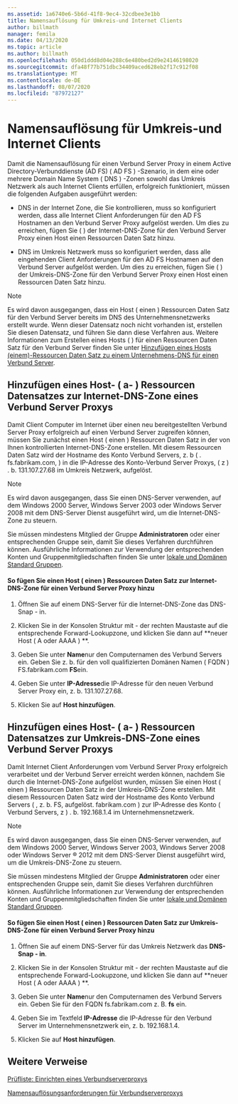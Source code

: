 ```yaml
---
ms.assetid: 1a6740e6-5b6d-41f8-9ec4-32cdbee3e1bb
title: Namensauflösung für Umkreis-und Internet Clients
author: billmath
manager: femila
ms.date: 04/13/2020
ms.topic: article
ms.author: billmath
ms.openlocfilehash: 050d1ddd8d04e288c6e480bed2d9e24146198020
ms.sourcegitcommit: dfa48f77b751dbc34409aced628eb2f17c912f08
ms.translationtype: MT
ms.contentlocale: de-DE
ms.lasthandoff: 08/07/2020
ms.locfileid: "87972127"
---
```

# <a name="name-resolution-for-perimeter-and-internet-clients"></a>Namensauflösung für Umkreis-und Internet Clients


Damit die Namensauflösung für einen Verbund Server Proxy in einem Active Directory-Verbunddienste (AD FS) \( AD FS \) -Szenario, in dem eine oder mehrere Domain Name System \( DNS \) -Zonen sowohl das Umkreis Netzwerk als auch Internet Clients erfüllen, erfolgreich funktioniert, müssen die folgenden Aufgaben ausgeführt werden:

-   DNS in der Internet Zone, die Sie kontrollieren, muss so konfiguriert werden, dass alle Internet Client Anforderungen für den AD FS Hostnamen an den Verbund Server Proxy aufgelöst werden. Um dies zu erreichen, fügen Sie \( \) der Internet-DNS-Zone für den Verbund Server Proxy einen Host einen Ressourcen Daten Satz hinzu.

-   DNS im Umkreis Netzwerk muss so konfiguriert werden, dass alle eingehenden Client Anforderungen für den AD FS Hostnamen auf den Verbund Server aufgelöst werden. Um dies zu erreichen, fügen Sie \( \) der Umkreis-DNS-Zone für den Verbund Server Proxy einen Host einen Ressourcen Daten Satz hinzu.

> [!NOTE]
> Es wird davon ausgegangen, dass ein Host \( einen \) Ressourcen Daten Satz für den Verbund Server bereits im DNS des Unternehmensnetzwerks erstellt wurde. Wenn dieser Datensatz noch nicht vorhanden ist, erstellen Sie diesen Datensatz, und führen Sie dann diese Verfahren aus. Weitere Informationen zum Erstellen eines Hosts \( \) für einen Ressourcen Daten Satz für den Verbund Server finden Sie unter [Hinzufügen eines Hosts &#40;einem&#41;-Ressourcen Daten Satz zu einem Unternehmens-DNS für einen Verbund Server](Add-a-Host--A--Resource-Record-to-Corporate-DNS-for-a-Federation-Server.md).

## <a name="add-a-host-a-resource-record-to-the-internet-dns-zone-for-a-federation-server-proxy"></a>Hinzufügen eines Host- \( a- \) Ressourcen Datensatzes zur Internet-DNS-Zone eines Verbund Server Proxys
Damit Client Computer im Internet über einen neu bereitgestellten Verbund Server Proxy erfolgreich auf einen Verbund Server zugreifen können, müssen Sie zunächst einen Host \( einen \) Ressourcen Daten Satz in der von Ihnen kontrollierten Internet-DNS-Zone erstellen. Mit diesem Ressourcen Daten Satz wird der Hostname des Konto Verbund Servers, z. b \( . fs.fabrikam.com, \) in die IP-Adresse des Konto-Verbund Server Proxys, \( z \) . b. 131.107.27.68 im Umkreis Netzwerk, aufgelöst.

> [!NOTE]
> Es wird davon ausgegangen, dass Sie einen DNS-Server verwenden, auf dem Windows 2000 Server, Windows Server 2003 oder Windows Server 2008 mit dem DNS-Server Dienst ausgeführt wird, um die Internet-DNS-Zone zu steuern.

Sie müssen mindestens Mitglied der Gruppe **Administratoren** oder einer entsprechenden Gruppe sein, damit Sie dieses Verfahren durchführen können.  Ausführliche Informationen zur Verwendung der entsprechenden Konten und Gruppenmitgliedschaften finden Sie unter [lokale und Domänen Standard Gruppen](https://go.microsoft.com/fwlink/?LinkId=83477).

#### <a name="to-add-a-host-a-resource-record-to-the-internet-dns-zone-for-a-federation-server-proxy"></a>So fügen Sie einen Host \( einen \) Ressourcen Daten Satz zur Internet-DNS-Zone für einen Verbund Server Proxy hinzu

1.  Öffnen Sie auf einem DNS-Server für die Internet-DNS-Zone das DNS-Snap \- in.

2.  Klicken Sie in der Konsolen Struktur mit \- der rechten Maustaste auf die entsprechende Forward-Lookupzone, und klicken Sie dann auf **neuer Host \( A oder AAAA \) **.

3.  Geben Sie unter **Name**nur den Computernamen des Verbund Servers ein. Geben Sie z. b. für den voll qualifizierten Domänen Namen \( FQDN \) FS.fabrikam.com **FS**ein.

4.  Geben Sie unter **IP-Adresse**die IP-Adresse für den neuen Verbund Server Proxy ein, z. b. 131.107.27.68.

5.  Klicken Sie auf **Host hinzufügen**.

## <a name="add-a-host-a-resource-record-to-the-perimeter-dns-zone-for-a-federation-server-proxy"></a>Hinzufügen eines Host- \( a- \) Ressourcen Datensatzes zur Umkreis-DNS-Zone eines Verbund Server Proxys
Damit Internet Client Anforderungen vom Verbund Server Proxy erfolgreich verarbeitet und der Verbund Server erreicht werden können, nachdem Sie durch die Internet-DNS-Zone aufgelöst wurden, müssen Sie einen Host \( einen \) Ressourcen Daten Satz in der Umkreis-DNS-Zone erstellen. Mit diesem Ressourcen Daten Satz wird der Hostname des Konto Verbund Servers \( , z. b. FS, aufgelöst. fabrikam.com \) zur IP-Adresse des Konto \( Verbund Servers, z \) . b. 192.168.1.4 im Unternehmensnetzwerk.

> [!NOTE]
> Es wird davon ausgegangen, dass Sie einen DNS-Server verwenden, auf dem Windows 2000 Server, Windows Server 2003, Windows Server 2008 oder Windows Server &reg; 2012 mit dem DNS-Server Dienst ausgeführt wird, um die Umkreis-DNS-Zone zu steuern.

Sie müssen mindestens Mitglied der Gruppe **Administratoren** oder einer entsprechenden Gruppe sein, damit Sie dieses Verfahren durchführen können.  Ausführliche Informationen zur Verwendung der entsprechenden Konten und Gruppenmitgliedschaften finden Sie unter [lokale und Domänen Standard Gruppen](https://go.microsoft.com/fwlink/?LinkId=83477).

#### <a name="to-add-a-host-a-resource-record-to-the-perimeter-dns-zone-for-a-federation-server-proxy"></a>So fügen Sie einen Host \( einen \) Ressourcen Daten Satz zur Umkreis-DNS-Zone für einen Verbund Server Proxy hinzu

1.  Öffnen Sie auf einem DNS-Server für das Umkreis Netzwerk das **DNS-Snap \- in**.

2.  Klicken Sie in der Konsolen Struktur mit \- der rechten Maustaste auf die entsprechende Forward-Lookupzone, und klicken Sie dann auf **neuer Host \( A oder AAAA \) **.

3.  Geben Sie unter **Name**nur den Computernamen des Verbund Servers ein. Geben Sie für den FQDN fs.fabrikam.com z. B. **fs** ein.

4.  Geben Sie im Textfeld **IP-Adresse** die IP-Adresse für den Verbund Server im Unternehmensnetzwerk ein, z. b. 192.168.1.4.

5.  Klicken Sie auf **Host hinzufügen**.

## <a name="additional-references"></a>Weitere Verweise
[Prüfliste: Einrichten eines Verbundserverproxys](Checklist--Setting-Up-a-Federation-Server-Proxy.md)

[Namensauflösungsanforderungen für Verbundserverproxys](/previous-versions/windows/it-pro/windows-server-2012-R2-and-2012/dd807055(v=ws.11))

